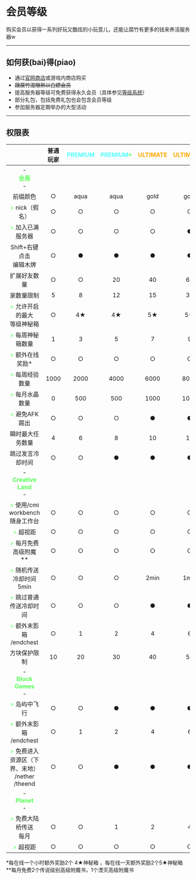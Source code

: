 # 会员等级

购买会员以获得一系列好玩又酷炫的小玩意儿，还能让腐竹有更多的钱来养活服务器w

---------

## 如何获(bai)得(piao)

- 通过[官网商店](store.coldplays.net)或游戏内商店购买
- <s>跟腐竹混眼熟以白嫖会员</s>
- 提高服务器等级可免费获得永久会员（具体参见[等级系统](https://docs.coldplays.net/#/csje/levels)）
- 部分礼包，包括免费礼包也会包含会员等级
- 参加服务器定期举办的大型活动

----------

## 权限表

|       |    普通玩家   | <font color=55FFFF>PREMIUM</font> | <font color=55FFFF>PREMIUM</font><font color=55FF55>+</font>     | <font color=FFAA00>ULTIMATE</font> | <font color=FFAA00>ULTIMATE</font><font color=3F1515>+</font>    | <font color=FFAA00>ULTIMATE</font><font color=3F1515>++</font>    |  
| :-: | :-: | :-: | :-: | :-: | :-: | :-: |
| -<br><font color=55FF55>**全局**</font><br>-    |      |      |      |     |    |  |
| 前缀颜色 | ○ |  aqua  | aqua | gold | gold |<font color=FFAA00>gold</font> |
| <font color=55FF55>></font> nick（假名） | ○ | ○ | ○ | ○ | ○ | <font color=FFAA00>●</font> |
| <font color=55FF55>></font> 加入已满服务器 | ○ | ○ | ○ | ○ | ● | <font color=FFAA00>●</font> |
| Shift+右键点击<br>编辑木牌 | ○ | ● | ● | ● | ● | <font color=FFAA00>●</font> |
| 扩展好友数量 | ○ | ○ | 20 | 40 | 60 |<font color=FFAA00>60</font> |
| 家数量限制 | 5 | 8 | 12 | 15 | 30 | <font color=FFAA00>60</font> |
| <font color=55FF55>></font> 允许开启的最大<br>等级神秘箱 | ○ | 4★ | 4★ | 5★ | 5★</font> | <font color=FFAA00>5★</font> |
| <font color=55FF55>></font> 每周神秘箱数量 | 1 | 3 | 5 | 7 | 9 | <font color=FFAA00>9</font> |
| <font color=55FF55>></font> 额外在线奖励* | ○ | ○ | ○ | ○ | ○ | <font color=FFAA00>●</font> |
| <font color=55FF55>></font> 每周经验数量 | 1000 | 2000 | 4000 | 6000 | 8000 | <font color=FFAA00>8000</font> |
| <font color=55FF55>></font> 每月水晶数量 | 0 | 500 | 500 | 1000 | 1000 | <font color=FFAA00>1500</font> |
| <font color=55FF55>></font> 避免AFK踢出 | ○ | ○ | ○ | ● | ● | <font color=FFAA00>●</font> |
| 瞬时最大任务数量 | 4 | 6 | 8 | 10 |12 |  <font color=FFAA00>20</font> |
| 跳过发言冷却时间 | ○ | ○ | ● | ● | ● | <font color=FFAA00>●</font> |
| -<br><font color=55FF55>**Creative Land**</font><br>- |   |   |   |  |
| <font color=55FF55>></font> 使用/cmi workbench 随身工作台 | ○ | ○ | ○ | ○ | ○ | <font color=FFAA00>●</font> |
| <font color=55FF55>></font> 超视距 | ○ | ○ | ○ | ○ | ○ | <font color=FFAA00>●</font> |
| <font color=55FF55>></font> 每月免费高级附魔** | ○ | ○ | ○ | ○ | ○ | <font color=FFAA00>●</font> |
| <font color=55FF55>></font> 随机传送冷却时间5min | ○ | ○ | ○ | 2min |1min | <font color=FFAA00>0s</font> |
| <font color=55FF55>></font> 跳过普通传送冷却时间 | ○ | ○ | ○ | ● | ● |<font color=FFAA00>●</font> |
| <font color=55FF55>></font> 额外末影箱<br>/endchest | ○ | 1 | 2 | 4 | 6 | <font color=FFAA00>8</font> |
| 方块保护限制 | 10 | 20 | 30 | 40 | 50 |  <font color=FFAA00>50</font> |
| -<br><font color=55FF55>**Block Games**</font><br>- |   |   |   |  |
| <font color=55FF55>></font> 岛屿中飞行 | ○ | ○ | ● | ● | ● | <font color=FFAA00>●</font> |
| <font color=55FF55>></font> 额外末影箱<br>/endchest | ○ | 1 | 2 | 4 | 6 |<font color=FFAA00>8</font> |
| <font color=55FF55>></font> 免费进入资源区（下界、末地）<br>/nether<br>/theend | ○ | ○ | ● | ● | ● | <font color=FFAA00>●</font> |
| -<br><font color=55FF55>**Planet**</font><br>- |   |   |   |  |
| <font color=55FF55>></font> 免费大陆桥传送<br>每月 | ○ | ○ | 1 | 2 | 4 | <font color=FFAA00>6</font> |
| <font color=55FF55>></font> 超视距 | ○ | ○ | ○ | ○ | ○ | <font color=FFAA00>●</font> |

*每在线一个小时额外奖励2个 4★神秘箱 ，每在线一天额外奖励2个5★神秘箱
<br>**每月免费2个传说级别高级附魔书，1个湮灭高级附魔书
